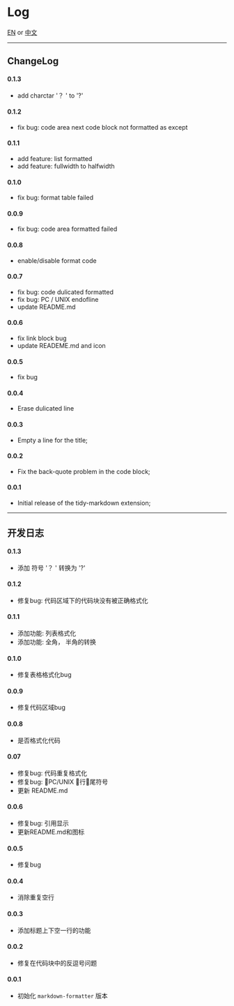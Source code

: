 # Log

[EN](#ChangeLog)  or  [中文](#开发日志)

---

## ChangeLog

#### 0.1.3

- add charctar '？ ' to '?'

#### 0.1.2

- fix bug: code area next code block not formatted as except

#### 0.1.1

- add feature: list formatted
- add feature: fullwidth to halfwidth

#### 0.1.0

- fix bug: format table  failed

#### 0.0.9

- fix bug: code area formatted failed

#### 0.0.8

- enable/disable format code 

#### 0.0.7

- fix bug: code dulicated formatted
- fix bug: PC / UNIX endofline
- update README.md

#### 0.0.6 

- fix link block bug
- update READEME.md and icon

#### 0.0.5

- fix bug 

#### 0.0.4

- Erase dulicated line

#### 0.0.3

- Empty a line for the title; 

#### 0.0.2

- Fix the back-quote problem in the code block; 

#### 0.0.1  

- Initial release of the tidy-markdown extension; 

--- 

## 开发日志

#### 0.1.3

- 添加 符号 '？ ' 转换为 '?'

#### 0.1.2

- 修复bug: 代码区域下的代码块没有被正确格式化

#### 0.1.1

- 添加功能: 列表格式化
- 添加功能: 全角， 半角的转换

#### 0.1.0

- 修复表格格式化bug

#### 0.0.9

- 修复代码区域bug

#### 0.0.8

- 是否格式化代码

#### 0.07

- 修复bug: 代码重复格式化
- 修复bug: PC/UNIX 行尾符号
- 更新 README.md

#### 0.0.6

- 修复bug: 引用显示
- 更新README.md和图标

#### 0.0.5

- 修复bug

#### 0.0.4

- 消除重复空行

#### 0.0.3

- 添加标题上下空一行的功能

#### 0.0.2

- 修复在代码块中的反逗号问题

#### 0.0.1  

- 初始化 `markdown-formatter` 版本

